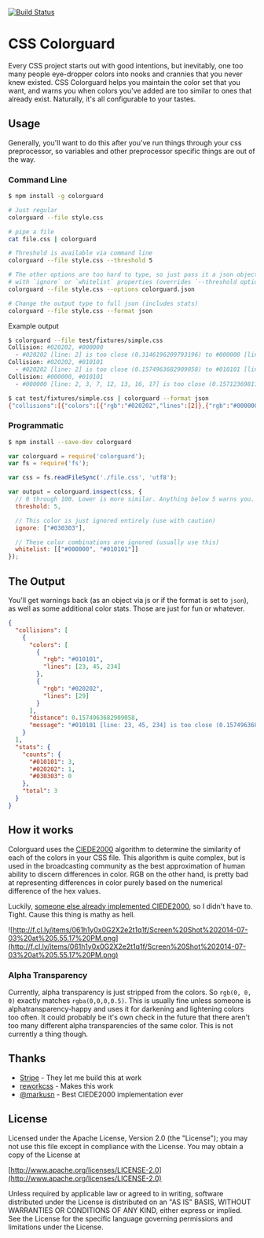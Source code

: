 [![Build Status](https://travis-ci.org/SlexAxton/css-colorguard.svg?branch=master)](https://travis-ci.org/SlexAxton/css-colorguard)

# CSS Colorguard

Every CSS project starts out with good intentions, but inevitably, one too many people eye-dropper
colors into nooks and crannies that you never knew existed. CSS Colorguard helps you maintain the
color set that you want, and warns you when colors you've added are too similar to ones that already
exist. Naturally, it's all configurable to your tastes.

## Usage

Generally, you'll want to do this after you've run things through your css preprocessor, so variables
and other preprocessor specific things are out of the way.

### Command Line

```bash
$ npm install -g colorguard
```


```bash
# Just regular
colorguard --file style.css

# pipe a file
cat file.css | colorguard

# Threshold is available via command line
colorguard --file style.css --threshold 5

# The other options are too hard to type, so just pass it a json object
# with `ignore` or `whitelist` properties (overrides `--threshold option`)
colorguard --file style.css --options colorguard.json

# Change the output type to full json (includes stats)
colorguard --file style.css --format json
```

Example output

```bash
$ colorguard --file test/fixtures/simple.css
Collision: #020202, #000000
  - #020202 [line: 2] is too close (0.3146196209793196) to #000000 [line: 2, 3, 7, 12, 13, 16, 17]
Collision: #020202, #010101
  - #020202 [line: 2] is too close (0.1574963682909058) to #010101 [line: 20]
Collision: #000000, #010101
  - #000000 [line: 2, 3, 7, 12, 13, 16, 17] is too close (0.15712369811016996) to #010101 [line: 20]
```

```bash
$ cat test/fixtures/simple.css | colorguard --format json
{"collisions":[{"colors":[{"rgb":"#020202","lines":[2]},{"rgb":"#000000","lines":[2,3,7,12,13,16,17]}],"distance":0.3146196209793196,"message":"#020202 [line: 2] is too close (0.3146196209793196) to #000000 [line: 2, 3, 7, 12, 13, 16, 17]"},{"colors":[{"rgb":"#020202","lines":[2]},{"rgb":"#010101","lines":[20]}],"distance":0.1574963682909058,"message":"#020202 [line: 2] is too close (0.1574963682909058) to #010101 [line: 20]"},{"colors":[{"rgb":"#000000","lines":[2,3,7,12,13,16,17]},{"rgb":"#010101","lines":[20]}],"distance":0.15712369811016996,"message":"#000000 [line: 2, 3, 7, 12, 13, 16, 17] is too close (0.15712369811016996) to #010101 [line: 20]"}],"info":[{"colors":[{"rgb":"#020202","lines":[2]},{"rgb":"#000000","lines":[2,3,7,12,13,16,17]}],"distance":0.3146196209793196,"message":"#020202 [line: 2] is too close (0.3146196209793196) to #000000 [line: 2, 3, 7, 12, 13, 16, 17]"},{"colors":[{"rgb":"#020202","lines":[2]},{"rgb":"#663399","lines":[9]}],"distance":34.12252478659537},{"colors":[{"rgb":"#020202","lines":[2]},{"rgb":"#010101","lines":[20]}],"distance":0.1574963682909058,"message":"#020202 [line: 2] is too close (0.1574963682909058) to #010101 [line: 20]"},{"colors":[{"rgb":"#020202","lines":[2]},{"rgb":"#FFFFFF","lines":[21]}],"distance":99.42663222854084},{"colors":[{"rgb":"#000000","lines":[2,3,7,12,13,16,17]},{"rgb":"#663399","lines":[9]}],"distance":34.321183445222175},{"colors":[{"rgb":"#000000","lines":[2,3,7,12,13,16,17]},{"rgb":"#010101","lines":[20]}],"distance":0.15712369811016996,"message":"#000000 [line: 2, 3, 7, 12, 13, 16, 17] is too close (0.15712369811016996) to #010101 [line: 20]"},{"colors":[{"rgb":"#000000","lines":[2,3,7,12,13,16,17]},{"rgb":"#FFFFFF","lines":[21]}],"distance":100},{"colors":[{"rgb":"#663399","lines":[9]},{"rgb":"#010101","lines":[20]}],"distance":34.22102591917981},{"colors":[{"rgb":"#663399","lines":[9]},{"rgb":"#FFFFFF","lines":[21]}],"distance":60.25283160954553},{"colors":[{"rgb":"#010101","lines":[20]},{"rgb":"#FFFFFF","lines":[21]}],"distance":99.7195446868893}],"stats":{"counts":{"#020202":1,"#000000":7,"#663399":1,"#010101":1,"#FFFFFF":1},"total":5}}
```


### Programmatic

```bash
$ npm install --save-dev colorguard
```

```javascript
var colorguard = require('colorguard');
var fs = require('fs');

var css = fs.readFileSync('./file.css', 'utf8');

var output = colorguard.inspect(css, {
  // 0 through 100. Lower is more similar. Anything below 5 warns you.
  threshold: 5,

  // This color is just ignored entirely (use with caution)
  ignore: ["#030303"],

  // These color combinations are ignored (usually use this)
  whitelist: [["#000000", "#010101"]]
});
```

## The Output

You'll get warnings back (as an object via js or if the format is set to `json`), as well as some
additional color stats. Those are just for fun or whatever.

```json
{
  "collisions": [
    {
      "colors": [
        {
          "rgb": "#010101",
          "lines": [23, 45, 234]
        },
        {
          "rgb": "#020202",
          "lines": [29]
        }
      ],
      "distance": 0.1574963682909058,
      "message": "#010101 [line: 23, 45, 234] is too close (0.1574963682909058) to #020202 [line: 29]."
    }
  ],
  "stats": {
    "counts": {
      "#010101": 3,
      "#020202": 1,
      "#030303": 0
    },
    "total": 3
  }
}
```

## How it works

Colorguard uses the [CIEDE2000](http://en.wikipedia.org/wiki/Color_difference) algorithm to determine
the similarity of each of the colors in your CSS file. This algorithm is quite complex, but is used
in the broadcasting community as the best approximation of human ability to discern differences in
color. RGB on the other hand, is pretty bad at representing differences in color purely based on the
numerical difference of the hex values.

Luckily, [someone else already implemented CIEDE2000](https://github.com/markusn/color-diff), so I
didn't have to. Tight. Cause this thing is mathy as hell.

![http://f.cl.ly/items/061h1y0x0G2X2e2t1q1f/Screen%20Shot%202014-07-03%20at%205.55.17%20PM.png](http://f.cl.ly/items/061h1y0x0G2X2e2t1q1f/Screen%20Shot%202014-07-03%20at%205.55.17%20PM.png)

### Alpha Transparency

Currently, alpha transparency is just stripped from the colors. So `rgb(0, 0, 0)` exactly matches
`rgba(0,0,0,0.5)`. This is usually fine unless someone is alphatransparency-happy and uses it for
darkening and lightening colors too often. It could probably be it's own check in the future that
there aren't too many different alpha transparencies of the same color. This is not currently a
thing though.

## Thanks

* [Stripe](https://stripe.com/) - They let me build this at work
* [reworkcss](https://github.com/reworkcss) - Makes this work
* [@markusn](https://github.com/markusn) - Best CIEDE2000 implementation ever

## License

Licensed under the Apache License, Version 2.0 (the "License");
you may not use this file except in compliance with the License.
You may obtain a copy of the License at

[http://www.apache.org/licenses/LICENSE-2.0](http://www.apache.org/licenses/LICENSE-2.0)

Unless required by applicable law or agreed to in writing, software
distributed under the License is distributed on an "AS IS" BASIS,
WITHOUT WARRANTIES OR CONDITIONS OF ANY KIND, either express or implied.
See the License for the specific language governing permissions and
limitations under the License.

